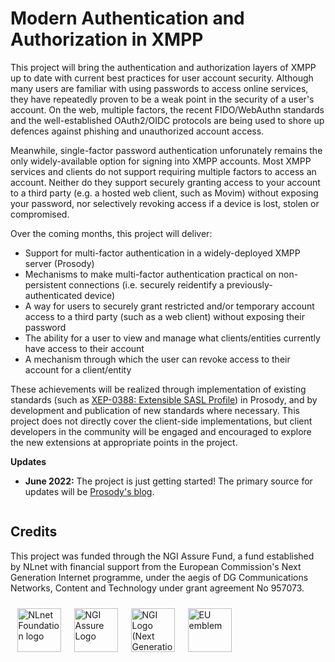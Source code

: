 # Modern Authentication and Authorization in XMPP

This project will bring the authentication and authorization layers of XMPP
up to date with current best practices for user account security. Although
many users are familiar with using passwords to access online services, they
have repeatedly proven to be a weak point in the security of a user's account.
On the web, multiple factors, the recent FIDO/WebAuthn standards and the
well-established OAuth2/OIDC protocols are being used to shore up defences
against phishing and unauthorized account access.

Meanwhile, single-factor password authentication unforunately remains the only
widely-available option for signing into XMPP accounts. Most XMPP services and
clients do not support requiring multiple factors to access an account.
Neither do they support securely granting access to your account to a third
party (e.g. a hosted web client, such as Movim) without exposing your
password, nor selectively revoking access if a device is lost, stolen or
compromised.

Over the coming months, this project will deliver:

- Support for multi-factor authentication in a widely-deployed XMPP server (Prosody)
- Mechanisms to make multi-factor authentication practical on non-persistent connections (i.e. securely reidentify a previously-authenticated device)
- A way for users to securely grant restricted and/or temporary account access to a third party (such as a web client) without exposing their password
- The ability for a user to view and manage what clients/entities currently have access to their account
- A mechanism through which the user can revoke access to their account for a client/entity

These achievements will be realized through implementation of existing standards
(such as [XEP-0388: Extensible SASL Profile](https://xmpp.org/extensions/xep-0388.html))
in Prosody, and by development and publication of new standards where
necessary. This project does not directly cover the client-side
implementations, but client developers in the community will be engaged and
encouraged to explore the new extensions at appropriate points in the project.

**Updates**

- **June 2022:** The project is just getting started! The primary source for updates will be [Prosody's blog](https://blog.prosody.im/).

<div style="display:flex; flex-direction: column;">
  <div>
    <h2>Credits</h2>
    <p>This project was funded through the NGI Assure Fund, a fund established
       by NLnet with financial support from the European Commission's Next
       Generation Internet programme, under the aegis of DG Communications
       Networks, Content and Technology under grant agreement No 957073.
    </p>
  </div>
  <div style="display:flex; flex-direction:row;">
    <a href="https://nlnet.nl/"><img src="/img/nlnet-logo.svg" alt="NLnet Foundation logo" style="border:none; height:5em;padding: 0.75em;"></a>
    <a href="https://nlnet.nl/assure/"><img src="/img/NGIAssure_tag.svg" alt="NGI Assure Logo" style="border:none;height: 5em;padding:0.75em;"></a>
    <a href="https://www.ngi.eu/"><img src="/img/Logo-NGI_Explicit-with-baseline-rgb.png" alt="NGI Logo (Next Generation Internet: Internet of Humans)" style="border:none;height: 5em; padding: 0.75em;"></a>
    <a href="https://europa.eu/"><img src="/img/EU%20emblem.jpg" alt="EU emblem" style="border:none;height:5em; padding: 0.75em;"></a>
  </div>
</div>
